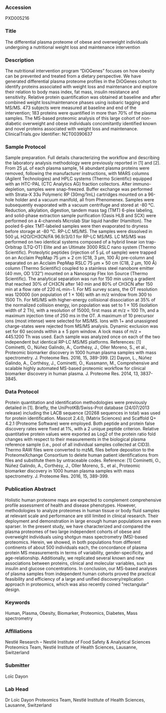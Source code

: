 ### Accession
PXD005216

### Title
The differential plasma proteome of obese and overweight individuals undergoing a nutritional weight loss and maintenance intervention

### Description
The nutritional intervention program “DiOGenes” focuses on how obesity can be prevented and treated from a dietary perspective. We have generated differential plasma proteome profiles in the DiOGenes cohort to identify proteins associated with weight loss and maintenance and explore their relation to body mass index, fat mass, insulin resistance and sensitivity. Relative protein quantification was obtained at baseline and after combined weight loss/maintenance phases using isobaric tagging and MS/MS. 473 subjects were measured at baseline and end of the intervention; 183 proteins were quantified in more than 70% of the plasma samples. The MS-based proteomic analysis of this large cohort of non-diabetic overweight and obese individuals concomitantly identified known and novel proteins associated with weight loss and maintenance. ClinicalTrials.gov Identifier: NCT00390637

### Sample Protocol
Sample preparation. Full details characterizing the workflow and describing the laboratory analysis methodology were previously reported in [1] and [2]. From 25 µL of each plasma sample, 14 abundant plasma proteins were removed, following the manufacturer instructions, with MARS columns (Agilent Technologies) and HPLC systems (Thermo Scientific) equipped with an HTC-PAL (CTC Analytics AG) fraction collectors. After immuno-depletion, samples were snap-freezed. Buffer exchange was performed with Strata-X 33u Polymeric RP (30mg/1mL) cartridges mounted on a 96-hole holder and a vacuum manifold, all from Phenomenex. Samples were subsequently evaporated with a vacuum centrifuge and stored at -80 °C. Reduction, alkylation, digestion, tandem mass tag (TMT) 6-plex labeling, and solid-phase extraction sample purification (Oasis HLB and SCX) were performed on a 4-channels Microlab Star liquid handler (Hamilton). The pooled 6-plex TMT-labeled samples were then evaporated to dryness before storage at -80 °C. RP-LC MS/MS. The samples were dissolved in 500 µL H2O/CH3CN/FA 96.9/3/0.1 for RP-LC MS/MS. LC MS/MS was performed on two identical systems composed of a hybrid linear ion trap-Orbitrap (LTQ-OT) Elite and an Ultimate 3000 RSLC nano system (Thermo Scientific). Proteolytic peptides (injection of 5 µL of sample) were trapped on an Acclaim PepMap 75 µm × 2 cm (C18, 3 µm, 100 Å) pre-column and separated on an Acclaim PepMap RSLC 75 µm × 50 cm (C18, 2 µm, 100 Å) column (Thermo Scientific) coupled to a stainless steel nanobore emitter (40 mm, OD 1/32”) mounted on a Nanospray Flex Ion Source (Thermo Scientific). The analytical separation was run for 150 min using a gradient that reached 30% of CH3CN after 140 min and 80% of CH3CN after 150 min at a flow rate of 220 nL·min−1.  For MS survey scans, the OT resolution was 120000 (ion population of 1 × 106) with an m/z window from 300 to 1500 Th. For MS/MS with higher-energy collisional dissociation at 35% of the normalized collision energy, ion population was set to 1 × 105 (isolation width of 2 Th), with a resolution of 15000, first mass at m/z = 100 Th, and a maximum injection time of 250 ms in the OT. A maximum of 10 precursor ions (most intense) were selected for MS/MS. Ions with 1+ and unassigned charge-states were rejected from MS/MS analysis. Dynamic exclusion was set for 60 seconds within a ± 5 ppm window. A lock mass of m/z = 445.1200 Th was used. Each sample was analyzed once on each of the two independent but identical RP-LC MS/MS platforms.  References: [1] Cominetti, O., Núñez Galindo, A., Corthésy, J., Oller Moreno, S., et al., Proteomic biomarker discovery in 1000 human plasma samples with mass spectrometry. J. Proteome Res. 2016, 15, 389-399. [2] Dayon, L., Núñez Galindo, A., Corthésy, J., Cominetti, O., Kussmann, M., Comprehensive and scalable highly automated MS-based proteomic workflow for clinical biomarker discovery in human plasma. J. Proteome Res. 2014, 13, 3837-3845.

### Data Protocol
Protein quantitation and identification methodologies were previously detailed in [1]. Briefly, the UniProtKB/Swiss-Prot database (24/07/2013 release) including the LACB sequence (20268 sequences in total) was used for protein identification. Mascot 2.4.0, (Matrix Sciences) and Scaffold Q+ 4.2.1 (Proteome Software) were employed. Both peptide and protein false discovery rates were fixed at 1%, with a 2 unique peptide criterion. Relative quantitative protein values were exported as Log2 of the protein ratio fold changes with respect to their measurements in the biological plasma reference sample (i.e., pool of all individual samples collected at CID3). Thermo RAW files were converted to mzML files before deposition to the ProteomeXchange Consortium to delete human patient identifications from files and substitute them by untraceable codes.  Reference: [1] Cominetti, O., Núñez Galindo, A., Corthésy, J., Oller Moreno, S., et al., Proteomic biomarker discovery in 1000 human plasma samples with mass spectrometry. J. Proteome Res. 2016, 15, 389-399.

### Publication Abstract
Holistic human proteome maps are expected to complement comprehensive profile assessment of health and disease phenotypes. However, methodologies to analyze proteomes in human tissue or body fluid samples at relevant scale and performance are still limited in clinical research. Their deployment and demonstration in large enough human populations are even sparser. In the present study, we have characterized and compared the plasma proteomes of two large independent cohorts of obese and overweight individuals using shotgun mass spectrometry (MS)-based proteomics. Herein, we showed, in both populations from different continents of about 500 individuals each, the concordance of plasma protein MS measurements in terms of variability, gender-specificity, and age-relationship. Additionally, we replicated several known and new associations between proteins, clinical and molecular variables, such as insulin and glucose concentrations. In conclusion, our MS-based analyses of plasma samples from independent human cohorts proved the practical feasibility and efficiency of a large and unified discovery/replication approach in proteomics, which was also recently coined "rectangular" design.

### Keywords
Human, Plasma, Obesity, Biomarker, Proteomics, Diabetes, Mass spectrometry

### Affiliations
Nestlé Research – Nestlé Institute of Food Safety & Analytical Sciences
Proteomics Team, Nestlé Institute of Health Sciences, Lausanne, Switzerland

### Submitter
Loïc Dayon

### Lab Head
Dr Loïc Dayon
Proteomics Team, Nestlé Institute of Health Sciences, Lausanne, Switzerland


